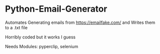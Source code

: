 # Python-Email-Generator
Automates Generating emails from https://emailfake.com/ and Writes them to a .txt file

Horribly coded but it works I guess


Needs Modules: pyperclip, selenium
